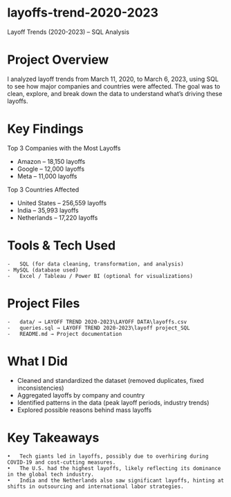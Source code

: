 # layoffs-trend-2020-2023
Layoff Trends (2020-2023) – SQL Analysis

 # Project Overview

I analyzed layoff trends from March 11, 2020, to March 6, 2023, using SQL to see how major companies and countries were affected. The goal was to clean, explore, and break down the data to understand what’s driving these layoffs.

# Key Findings

 Top 3 Companies with the Most Layoffs

- Amazon – 18,150 layoffs
- Google – 12,000 layoffs
- Meta – 11,000 layoffs

 Top 3 Countries Affected
- United States – 256,559 layoffs
- India – 35,993 layoffs
- Netherlands – 17,220 layoffs

 # Tools & Tech Used
	-	SQL (for data cleaning, transformation, and analysis)
	- MySQL (database used)
	-	Excel / Tableau / Power BI (optional for visualizations)

 # Project Files
	-	data/ → LAYOFF TREND 2020-2023\LAYOFF DATA\layoffs.csv
	-	queries.sql → LAYOFF TREND 2020-2023\layoff project_SQL
	-	README.md → Project documentation

# What I Did

 - Cleaned and standardized the dataset (removed duplicates, fixed inconsistencies)
- Aggregated layoffs by company and country
- Identified patterns in the data (peak layoff periods, industry trends)
- Explored possible reasons behind mass layoffs

# Key Takeaways
	•	Tech giants led in layoffs, possibly due to overhiring during COVID-19 and cost-cutting measures.
	•	The U.S. had the highest layoffs, likely reflecting its dominance in the global tech industry.
	•	India and the Netherlands also saw significant layoffs, hinting at shifts in outsourcing and international labor strategies.

